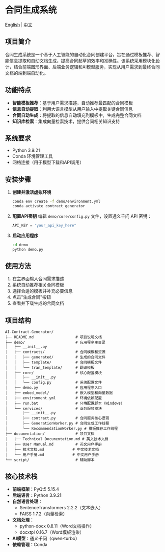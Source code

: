 # 合同生成系统

[English](README.md) | [中文](README_CN.md)

## 项目简介
合同生成系统是一个基于人工智能的自动化合同创建平台，旨在通过模板推荐、智能信息提取和自动文档生成，提高合同起草的效率和准确性。该系统采用模块化设计，结合前端图形界面、后端业务逻辑和AI模型服务，实现从用户需求到最终合同文档的端到端自动化。

## 功能特点
- **智能模板推荐**：基于用户需求描述，自动推荐最匹配的合同模板
- **信息自动提取**：利用大语言模型从用户输入中提取关键合同信息
- **合同自动生成**：将提取的信息自动填充到模板中，生成完整合同文档
- **知识库检索**：集成向量检索技术，提供合同相关知识支持

## 系统要求
- Python 3.9.21
- Conda 环境管理工具
- 网络连接（用于模型下载和API调用）

## 安装步骤
1. **创建并激活虚拟环境**
   ```bash
   conda env create -f demo/environment.yml
   conda activate contract_generator
   ```

2. **配置API密钥**
   编辑 `demo/core/config.py` 文件，设置通义千问 API 密钥：
   ```python
   API_KEY = "your_api_key_here"
   ```

3. **启动应用程序**
   ```bash
   cd demo
   python demo.py
   ```

## 使用方法
1. 在主界面输入合同需求描述
2. 系统自动推荐相关合同模板
3. 选择合适的模板并补充必要信息
4. 点击"生成合同"按钮
5. 查看并下载生成的合同文档

## 项目结构
```
AI-Contract-Generator/
├── README.md                   # 项目说明文档
├── demo/                       # 应用程序主目录
│   ├── __init__.py
│   ├── contracts/              # 合同模板和资源
│   │   ├── generated/          # 生成的合同文件
│   │   ├── template/           # 合同模板文件
│   │   └── tran_template/      # 翻译模板
│   ├── core/                   # 核心配置模块
│   │   ├── __init__.py
│   │   └── config.py           # 系统配置文件
│   ├── demo.py                 # 应用程序入口
│   ├── embed_model/            # 嵌入模型和向量数据
│   ├── environment.yml         # 环境依赖配置
│   ├── run.bat                 # 环境配置脚本（Windows）
│   └── services/               # 业务服务模块
│       ├── __init__.py
│       ├── contract.py         # 合同服务核心逻辑
│       ├── GenerationWorker.py # 合同生成工作线程
│       └── RecommendationWorker.py # 模板推荐工作线程
├── documentation/              # 项目文档
│   ├── Technical Documentation.md # 英文技术文档
│   ├── User Manual.md          # 英文用户手册
│   ├── 技术文档.md             # 中文技术文档
│   └── 用户手册.md             # 中文用户手册
└── script/                     # 辅助脚本
```

## 核心技术栈
- **前端框架**：PyQt5 5.15.4
- **后端语言**：Python 3.9.21
- **自然语言处理**：
  - SentenceTransformers 2.2.2（文本嵌入）
  - FAISS 1.7.2（向量检索）
- **文档处理**：
  - python-docx 0.8.11（Word文档操作）
  - docxtpl 0.16.7（Word模板渲染）
- **AI模型**：通义千问（qwen-turbo）
- **依赖管理**：Conda
